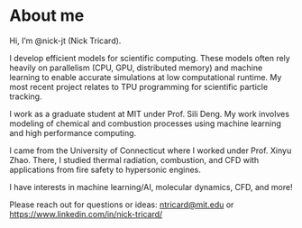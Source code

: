 # About me


Hi, I’m @nick-jt (Nick Tricard). 

I develop efficient models for scientific computing.
These models often rely heavily on parallelism (CPU, GPU, distributed memory) and machine learning to enable accurate simulations at low computational runtime.
My most recent project relates to TPU programming for scientific particle tracking.

I work as a graduate student at MIT under Prof. Sili Deng. My work involves modeling of chemical and combustion processes using machine learning and high performance computing.

I came from the University of Connecticut where I worked under Prof. Xinyu Zhao. There, I studied thermal radiation, combustion, and CFD with applications from fire safety to hypersonic engines.

I have interests in machine learning/AI, molecular dynamics, CFD, and more!

Please reach out for questions or ideas: ntricard@mit.edu or https://www.linkedin.com/in/nick-tricard/
